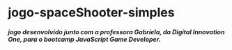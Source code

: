 # jogo-spaceShooter-simples
##### jogo desenvolvido junto com a professora Gabriela, da Digital Innovation One, para o bootcamp JavaScript Game Developer.
